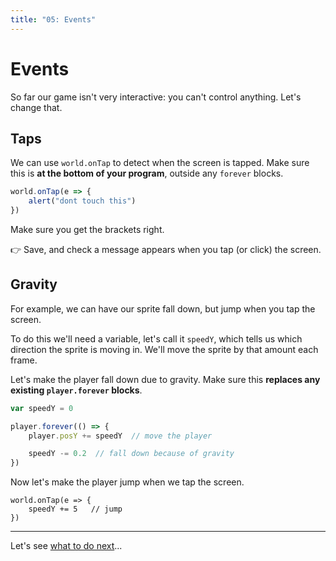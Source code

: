 ```yaml
---
title: "05: Events"
---
```


# Events

So far our game isn't very interactive: you can't control anything. Let's change that.


## Taps

We can use `world.onTap` to detect when the screen is tapped. Make sure this is **at the bottom of your program**, outside any `forever` blocks.

```js
world.onTap(e => {
    alert("dont touch this")
})
```

Make sure you get the brackets right.

👉 Save, and check a message appears when you tap (or click) the screen.


## Gravity

For example, we can have our sprite fall down, but jump when you tap the screen.

To do this we'll need a variable, let's call it `speedY`, which tells us which direction the sprite is moving in. We'll move the sprite by that amount each frame. 

Let's make the player fall down due to gravity. Make sure this **replaces any existing `player.forever` blocks**.

```js
var speedY = 0

player.forever(() => {
    player.posY += speedY  // move the player

    speedY -= 0.2  // fall down because of gravity
})
```

Now let's make the player jump when we tap the screen.

```
world.onTap(e => {
    speedY += 5   // jump
})
```

<!-- TODO we kinda need a dampening force -->

---

Let's see [what to do next](06-recipes)...
